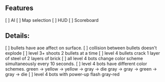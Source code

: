 ## Features
[ ] AI
[ ] Map selection
[ ] HUD
[ ] Scoreboard

## Details:
[ ] bullets have aoe affect on surface.
[ ] collision between bullets doesn't explode
[ ] level 3+ shoots 2 bullets at a time
[ ] level 4 bullets crack 1 layer of steel of 2 layers of brick
[ ] all level 4 bots change color scheme simultaneously every 10 seconds.
[ ] level 4 bots have different color schemes.
green -> yellow -> yellow -> gray -> die
gray -> gray -> green -> gray -> die
[ ] level 4 bots with power-up flash gray-red